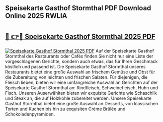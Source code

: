 ## Speisekarte Gasthof Stormthal PDF Download Online 2025 RWLIA

# <h2><a href="http://gcdhwx.nevu.top/?p=Speisekarte+Gasthof+Stormthal">🔗 👉🔴 Speisekarte Gasthof Stormthal 2025 PDF</a></h2>

[![Speisekarte Gasthof Stormthal 2025 PDF](https://i.imgur.com/dBaPXMq.png)](http://gcdhwx.nevu.top/?p=Speisekarte+Gasthof+Stormthal)
Auf der Speisekarte Gasthof Stormthal des Restaurants oder Cafés finden Sie nicht nur eine Liste der vorgeschlagenen Gerichte, sondern auch etwas, das für Ihren Geschmack köstlich und passend ist. Die Speisekarte Gasthof Stormthal unseres Restaurants bietet eine große Auswahl an frischem Gemüse und Obst für die Zubereitung von leichten und frischen Salaten. Für diejenigen, die Fleisch lieben, bieten wir eine umfangreiche Auswahl an Gerichten auf der Speisekarte Gasthof Stormthal an: Rindfleisch, Schweinefleisch, Huhn und Fisch. Unseren Auserwählten bieten wir exquisite Gerichte wie Schaschlik und Steak an, die auf Holzkohle zubereitet werden. Unsere Speisekarte Gasthof Stormthal bietet eine große Auswahl an Desserts, von klassischen Torten und Kuchen bis hin zu exquisiten Crème Brûlée und Schokoladenpyramiden.

